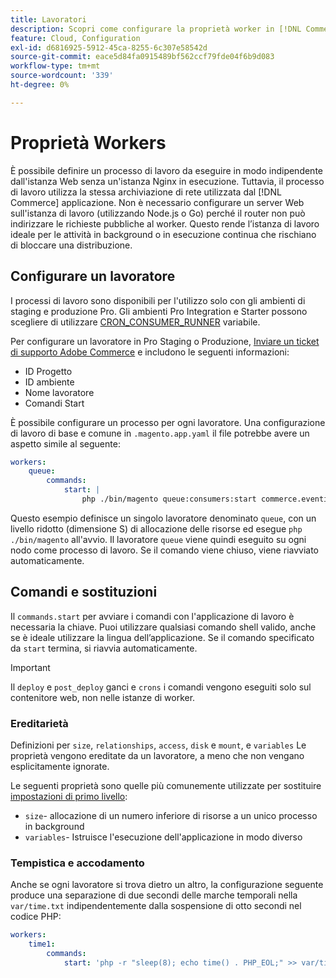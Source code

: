 ```yaml
---
title: Lavoratori
description: Scopri come configurare la proprietà worker in [!DNL Commerce] file di configurazione dell'applicazione.
feature: Cloud, Configuration
exl-id: d6816925-5912-45ca-8255-6c307e58542d
source-git-commit: eace5d84fa0915489bf562ccf79fde04f6b9d083
workflow-type: tm+mt
source-wordcount: '339'
ht-degree: 0%

---
```


# Proprietà Workers

È possibile definire un processo di lavoro da eseguire in modo indipendente dall&#39;istanza Web senza un&#39;istanza Nginx in esecuzione. Tuttavia, il processo di lavoro utilizza la stessa archiviazione di rete utilizzata dal [!DNL Commerce] applicazione. Non è necessario configurare un server Web sull&#39;istanza di lavoro (utilizzando Node.js o Go) perché il router non può indirizzare le richieste pubbliche al worker. Questo rende l’istanza di lavoro ideale per le attività in background o in esecuzione continua che rischiano di bloccare una distribuzione.

## Configurare un lavoratore

I processi di lavoro sono disponibili per l&#39;utilizzo solo con gli ambienti di staging e produzione Pro. Gli ambienti Pro Integration e Starter possono scegliere di utilizzare [CRON_CONSUMER_RUNNER](../environment/variables-deploy.md#cron_consumers_runner) variabile.

Per configurare un lavoratore in Pro Staging o Produzione, [Inviare un ticket di supporto Adobe Commerce](https://experienceleague.adobe.com/docs/commerce-knowledge-base/kb/help-center-guide/magento-help-center-user-guide.html#submit-ticket) e includono le seguenti informazioni:

- ID Progetto
- ID ambiente
- Nome lavoratore
- Comandi Start

È possibile configurare un processo per ogni lavoratore. Una configurazione di lavoro di base e comune in `.magento.app.yaml` il file potrebbe avere un aspetto simile al seguente:

```yaml
workers:
    queue:
        commands:
            start: |
                php ./bin/magento queue:consumers:start commerce.eventing.event.publish
```

Questo esempio definisce un singolo lavoratore denominato `queue`, con un livello ridotto (dimensione S) di allocazione delle risorse ed esegue `php ./bin/magento` all&#39;avvio. Il lavoratore `queue` viene quindi eseguito su ogni nodo come processo di lavoro. Se il comando viene chiuso, viene riavviato automaticamente.

## Comandi e sostituzioni

Il `commands.start` per avviare i comandi con l&#39;applicazione di lavoro è necessaria la chiave. Puoi utilizzare qualsiasi comando shell valido, anche se è ideale utilizzare la lingua dell’applicazione. Se il comando specificato da `start` termina, si riavvia automaticamente.

>[!IMPORTANT]
>
>Il `deploy` e `post_deploy` ganci e `crons` i comandi vengono eseguiti solo sul contenitore web, non nelle istanze di worker.

### Ereditarietà

Definizioni per `size`, `relationships`, `access`, `disk` e `mount`, e `variables` Le proprietà vengono ereditate da un lavoratore, a meno che non vengano esplicitamente ignorate.

Le seguenti proprietà sono quelle più comunemente utilizzate per sostituire [impostazioni di primo livello](properties.md):

- `size`- allocazione di un numero inferiore di risorse a un unico processo in background
- `variables`- Istruisce l&#39;esecuzione dell&#39;applicazione in modo diverso

### Tempistica e accodamento

Anche se ogni lavoratore si trova dietro un altro, la configurazione seguente produce una separazione di due secondi delle marche temporali nella `var/time.txt` indipendentemente dalla sospensione di otto secondi nel codice PHP:

```yaml
workers:
    time1:
        commands:
            start: 'php -r "sleep(8); echo time() . PHP_EOL;" >> var/time.txt& sleep 2'
```
